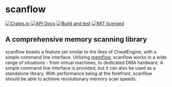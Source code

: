# scanflow

[![Crates.io](https://img.shields.io/crates/v/scanflow.svg)](https://crates.io/crates/scanflow)
[![API Docs](https://docs.rs/scanflow/badge.svg)](https://docs.rs/scanflow)
[![Build and test](https://github.com/h33p/scanflow/actions/workflows/build.yml/badge.svg)](https://github.com/h33p/scanflow/actions/workflows/build.yml)
[![MIT licensed](https://img.shields.io/badge/license-MIT-blue.svg)](LICENSE)

## A comprehensive memory scanning library

scanflow boasts a feature set similar to the likes of CheatEngine, with a simple command line interface. Utilizing [memflow](https://crates.io/memlfow), scanflow works in a wide range of situations - from virtual machines, to dedicated DMA hardware. A simple command line interface is provided, but it can also be used as a standalone library. With performance being at the forefront, scanflow should be able to achieve revolutionary memory scan speeds.
